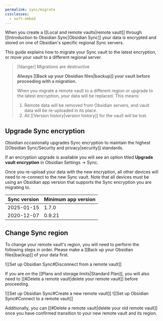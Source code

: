 ```yaml
---
permalink: sync/migrate
cssclasses:
  - soft-embed
---
```

When you create a [[Local and remote vaults|remote vault]] through [[Introduction to Obsidian Sync|Obsidian Sync]] your data is encrypted and stored on one of Obsidian's specific regional Sync servers.

This guide explains how to migrate your Sync vault to the latest encryption, or move your vault to a different regional server.

> [!danger] Migrations are destructive
> 
> **Always [[Back up your Obsidian files|backup]] your vault before proceeding with a migration.**
> 
> When you migrate a remote vault to a different region or upgrade to the latest encryption, your data will be replaced. This means:
> 
> 1. Remote data will be removed from Obsidian servers, and vault data will be re-uploaded in its place.
> 2. All [[Version history|version history]] for the vault will be lost.

## Upgrade Sync encryption

Obsidian occasionally upgrades Sync encryption to maintain the highest [[Obsidian Sync/Security and privacy|security]] standards.

If an encryption upgrade is available you will see an option titled **Upgrade vault encryption** in Obsidian Settings → Sync.

Once you re-upload your data with the new encryption, all other devices will need to re-connect to the new Sync vault. Note that all devices must be using an Obsidian app version that supports the Sync encryption you are migrating to.

| Sync version | Minimum app version |
| ------------ | ------------------- |
| 2025-01-15   | 1.7.0               |
| 2020-12-07   | 0.9.21              |

## Change Sync region

To change your remote vault's region, you will need to perform the following steps in order. Please make a [[Back up your Obsidian files|backup]] of your data first.

![[Set up Obsidian Sync#Disconnect from a remote vault]]

If you are on the [[Plans and storage limits|Standard Plan]], you will also need to [[#Delete a remote vault|delete your remote vault]] before proceeding.

![[Set up Obsidian Sync#Create a new remote vault]]
![[Set up Obsidian Sync#Connect to a remote vault]]

Additionally, you can [[#Delete a remote vault|delete your old remote vault]] once you have confirmed transition to your new remote vault and its region. 
